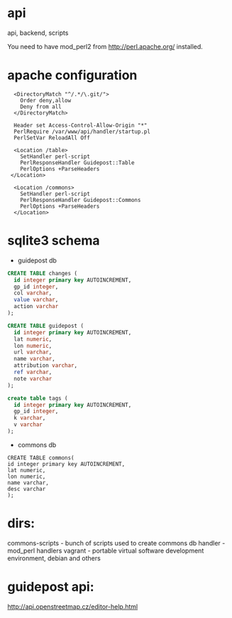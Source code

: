 # api
api, backend, scripts

You need to have mod_perl2 from http://perl.apache.org/ installed.

# apache configuration


```
  <DirectoryMatch "^/.*/\.git/">
    Order deny,allow
    Deny from all
  </DirectoryMatch>

  Header set Access-Control-Allow-Origin "*"
  PerlRequire /var/www/api/handler/startup.pl
  PerlSetVar ReloadAll Off

  <Location /table>
    SetHandler perl-script
    PerlResponseHandler Guidepost::Table
    PerlOptions +ParseHeaders
 </Location>

  <Location /commons>
    SetHandler perl-script
    PerlResponseHandler Guidepost::Commons
    PerlOptions +ParseHeaders
  </Location>
```

# sqlite3 schema

* guidepost db

```sql
CREATE TABLE changes (
  id integer primary key AUTOINCREMENT,
  gp_id integer,
  col varchar,
  value varchar,
  action varchar
);

CREATE TABLE guidepost (
  id integer primary key AUTOINCREMENT,
  lat numeric,
  lon numeric,
  url varchar,
  name varchar,
  attribution varchar,
  ref varchar,
  note varchar
);

create table tags (
  id integer primary key AUTOINCREMENT,
  gp_id integer,
  k varchar,
  v varchar
);
```
* commons db

```
CREATE TABLE commons(
id integer primary key AUTOINCREMENT,
lat numeric,
lon numeric,
name varchar,
desc varchar
);
```

# dirs:
commons-scripts - bunch of scripts used to create commons db
handler - mod_perl handlers
vagrant - portable virtual software development environment, debian and others


# guidepost api:
http://api.openstreetmap.cz/editor-help.html

